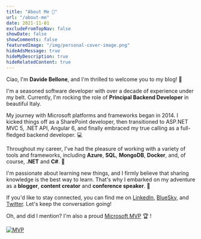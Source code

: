 ```yaml
---
title: "About Me 🧑"
url: "/about-me"
date: 2021-11-01
excludeFromTopNav: false
showDate: false
showComments: false
featuredImage: "/img/personal-cover-image.png"
hideAdsMessage: true
hideMyDescription: true
hideRelatedContent: true
---
```


Ciao, I'm **Davide Bellone**, and I'm thrilled to welcome you to my blog! 🎉

I'm a seasoned software developer with over a decade of experience under my belt. Currently, I'm rocking the role of **Principal Backend Developer** in beautiful Italy.

My journey with Microsoft platforms and frameworks began in 2014. I kicked things off as a SharePoint developer, then transitioned to ASP.NET MVC 5, .NET API, Angular 6, and finally embraced my true calling as a full-fledged backend developer. 💻

Throughout my career, I've had the pleasure of working with a variety of tools and frameworks, including **Azure**, **SQL**,  **MongoDB**, **Docker**, and, of course, **.NET** and **C#**. 🚀

I'm passionate about learning new things, and I firmly believe that sharing knowledge is the best way to learn. That's why I embarked on my adventure as a **blogger**, **content creator** and **conference speaker**. 🎤

If you'd like to stay connected, you can find me on [LinkedIn](https://www.linkedin.com/in/bellonedavide/), [BlueSky](https://bsky.app/profile/bellonedavide.bsky.social), and [Twitter](https://twitter.com/BelloneDavide).  Let's keep the conversation going!

Oh, and did I mention? I'm also a proud [Microsoft MVP](https://mvp.microsoft.com/en-us/PublicProfile/5005077?fullName=Davide%20Bellone) 🏆 !

[![MVP](https://www.code4it.dev/img/MVP_badge.png)](https://mvp.microsoft.com/en-us/PublicProfile/5005077?fullName=Davide%20Bellone)
